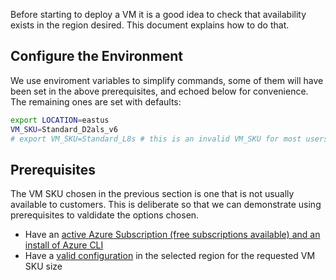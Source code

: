 Before starting to deploy a VM it is a good idea to check that availability exists in the region desired. This document explains how to do that.

## Configure the Environment

We use enviroment variables to simplify commands, some of them will have been set in the above prerequisites, and echoed below for convenience. The remaining ones are set with defaults:

```bash
export LOCATION=eastus
VM_SKU=Standard_D2als_v6
# export VM_SKU=Standard_L8s # this is an invalid VM_SKU for most users deliberately selected to create a failure in validation
```

## Prerequisites

The VM SKU chosen in the previous section is one that is not usually available to customers. This is deliberate so that we can demonstrate using prerequisites to valdidate the options chosen.

* Have an [active Azure Subscription (free subscriptions available) and an install of Azure CLI](../Common/Prerequisite-AzureCLIAndSub.md)
* Have a [valid configuration](../Common/Prerequisite-Validation.md) in the selected region for the requested VM SKU size
